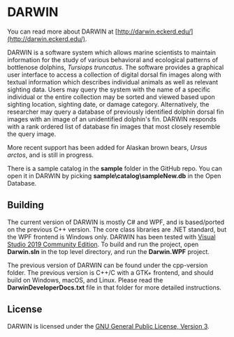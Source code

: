 # DARWIN

You can read more about DARWIN at [http://darwin.eckerd.edu/](http://darwin.eckerd.edu/).

DARWIN is a software system which allows marine scientists to maintain information for the study of various behavioral and ecological patterns of bottlenose dolphins, *Tursiops truncatus*. The software provides a graphical user interface to access a collection of digital dorsal fin images along with textual information which describes individual animals as well as relevant sighting data. Users may query the system with the name of a specific individual or the entire collection may be sorted and viewed based upon sighting location, sighting date, or damage category. Alternatively, the researcher may query a database of previously identified dolphin dorsal fin images with an image of an unidentified dolphin's fin. DARWIN responds with a rank ordered list of database fin images that most closely resemble the query image.

More recent support has been added for Alaskan brown bears, *Ursus arctos*, and is still in progress.

There is a sample catalog in the **sample** folder in the GitHub repo.  You can open it in DARWIN by picking **sample\catalog\sampleNew.db** in the Open Database.

## Building

The current version of DARWIN is mostly C# and WPF, and is based/ported on the previous C++ version.  The core class libraries are .NET standard, but the WPF frontend is Windows only.  DARWIN has been tested with [Visual Studio 2019 Community Edition](https://visualstudio.microsoft.com/).  To build and run the project, open **Darwin.sln** in the top level directory, and run the **Darwin.WPF** project.

The previous version of DARWIN can be found under the cpp-version folder.  The previous version is C++/C with a GTK+ frontend, and should build on Windows, macOS, and Linux.  Please read the **DarwinDeveloperDocs.txt** file in that folder for more detailed instructions.

## License

DARWIN is licensed under the [GNU General Public License, Version 3](https://www.gnu.org/licenses/gpl-3.0.html).